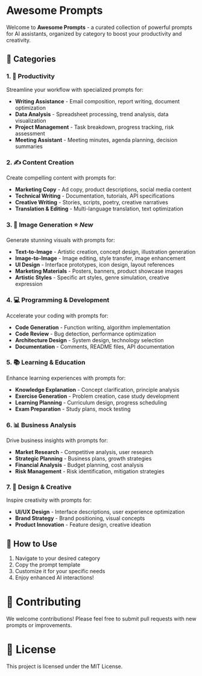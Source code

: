 # Awesome Prompts

Welcome to **Awesome Prompts** - a curated collection of powerful prompts for AI assistants, organized by category to boost your productivity and creativity.

## 🎯 Categories

### 1. 💼 Productivity
Streamline your workflow with specialized prompts for:

- **Writing Assistance** - Email composition, report writing, document optimization
- **Data Analysis** - Spreadsheet processing, trend analysis, data visualization
- **Project Management** - Task breakdown, progress tracking, risk assessment
- **Meeting Assistant** - Meeting minutes, agenda planning, decision summaries

### 2. ✍️ Content Creation
Create compelling content with prompts for:

- **Marketing Copy** - Ad copy, product descriptions, social media content
- **Technical Writing** - Documentation, tutorials, API specifications
- **Creative Writing** - Stories, scripts, poetry, creative narratives
- **Translation & Editing** - Multi-language translation, text optimization

### 3. 🎨 Image Generation ⭐ *New*
Generate stunning visuals with prompts for:

- **Text-to-Image** - Artistic creation, concept design, illustration generation
- **Image-to-Image** - Image editing, style transfer, image enhancement
- **UI Design** - Interface prototypes, icon design, layout references
- **Marketing Materials** - Posters, banners, product showcase images
- **Artistic Styles** - Specific art styles, genre simulation, creative expression

### 4. 💻 Programming & Development
Accelerate your coding with prompts for:

- **Code Generation** - Function writing, algorithm implementation
- **Code Review** - Bug detection, performance optimization
- **Architecture Design** - System design, technology selection
- **Documentation** - Comments, README files, API documentation

### 5. 📚 Learning & Education
Enhance learning experiences with prompts for:

- **Knowledge Explanation** - Concept clarification, principle analysis
- **Exercise Generation** - Problem creation, case study development
- **Learning Planning** - Curriculum design, progress scheduling
- **Exam Preparation** - Study plans, mock testing

### 6. 📊 Business Analysis
Drive business insights with prompts for:

- **Market Research** - Competitive analysis, user research
- **Strategic Planning** - Business plans, growth strategies
- **Financial Analysis** - Budget planning, cost analysis
- **Risk Management** - Risk identification, mitigation strategies

### 7. 🎯 Design & Creative
Inspire creativity with prompts for:

- **UI/UX Design** - Interface descriptions, user experience optimization
- **Brand Strategy** - Brand positioning, visual concepts
- **Product Innovation** - Feature design, creative ideation

## 🚀 How to Use
1. Navigate to your desired category
2. Copy the prompt template
3. Customize it for your specific needs
4. Enjoy enhanced AI interactions!

# 🤝 Contributing

We welcome contributions! Please feel free to submit pull requests with new prompts or improvements.

# 📄 License

This project is licensed under the MIT License.
